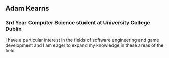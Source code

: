 ## Adam Kearns
### 3rd Year Computer Science student at University College Dublin

I have a particular interest in the fields of software engineering and game development and I am eager to expand my knowledge in these areas of the field.



<!--
**Adam-K13/Adam-K13** is a ✨ _special_ ✨ repository because its `README.md` (this file) appears on your GitHub profile.

Here are some ideas to get you started:

- 🔭 I’m currently working on ...
- 🌱 I’m currently learning ...
- 👯 I’m looking to collaborate on ...
- 🤔 I’m looking for help with ...
- 💬 Ask me about ...
- 📫 How to reach me: ...
- 😄 Pronouns: ...
- ⚡ Fun fact: ...
-->
